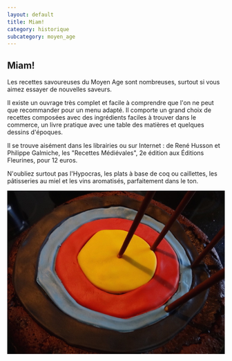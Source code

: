 ```yaml
---
layout: default
title: Miam!
category: historique
subcategory: moyen_age
---
```


## Miam!

Les recettes savoureuses du Moyen Age sont nombreuses, surtout si vous aimez essayer de nouvelles saveurs.

Il existe un ouvrage très complet et facile à comprendre que l'on ne peut que recommander pour un menu adapté. Il comporte un grand choix de recettes composées avec des ingrédients faciles à trouver dans le commerce, un livre pratique avec une table des matières et quelques dessins d'époques.

Il se trouve aisément dans les librairies ou sur Internet : de René Husson et Philippe Galmiche, les "Recettes Médiévales", 2e édition aux Éditions Fleurines, pour 12 euros.

N'oubliez surtout pas l'Hypocras, les plats à base de coq ou caillettes, les pâtisseries au miel et les vins aromatisés, parfaitement dans le ton.

![gateau](/assets/images/pages/DSC09249.jpg)
